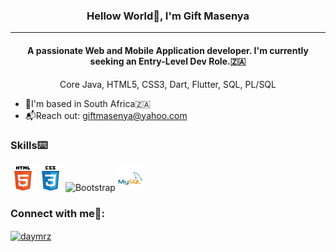 <h3 align="center">Hellow World👋, I'm Gift Masenya</h3>
<hr>
<h4 align="center">A passionate Web and Mobile Application developer. I'm currently seeking an Entry-Level Dev Role.🇿🇦</h4>
<p align="center">Core Java, HTML5, CSS3, Dart, Flutter, SQL, PL/SQL<p>
<ul>
  <li>📍I'm based in South Africa🇿🇦</li>
  <li>📬Reach out: <a href="">giftmasenya@yahoo.com</a></li>
</ul>

<h3>Skills⌨️</h3>

<p align="left">
<img src="https://raw.githubusercontent.com/devicons/devicon/master/icons/html5/html5-original-wordmark.svg" alt="html5" width="40" height="40" style="max-width: 100%;">
<img src="https://raw.githubusercontent.com/devicons/devicon/master/icons/css3/css3-original-wordmark.svg" alt="css3" width="40" height="40" style="max-width: 100%;">
<img src="https://raw.githubusercontent.com/danielcranney/readme-generator/main/public/icons/skills/bootstrap-colored.svg" width="36" height="36" alt="Bootstrap" style="max-width: 100%;">
  <img src="https://raw.githubusercontent.com/devicons/devicon/master/icons/mysql/mysql-original-wordmark.svg" alt="mysql" width="40" height="40" style="max-width: 100%;">
</p>

<h3>Connect with me🔌:</h3>
<a href="https://www.linkedin.com/in/gift-masenya-389a0113a/">
<img align="center" src="https://raw.githubusercontent.com/rahuldkjain/github-profile-readme-generator/master/src/images/icons/Social/linked-in-alt.svg" alt="daymrz" height="30" width="40" style="max-width: 100%;">
</a>
